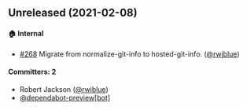 
## Unreleased (2021-02-08)

#### :house: Internal
* [#268](https://github.com/lerna/lerna-changelog/pull/268) Migrate from normalize-git-info to hosted-git-info. ([@rwjblue](https://github.com/rwjblue))

#### Committers: 2
- Robert Jackson ([@rwjblue](https://github.com/rwjblue))
- [@dependabot-preview[bot]](https://github.com/apps/dependabot-preview)
